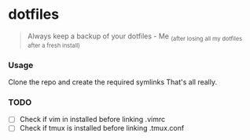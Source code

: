# dotfiles

> Always keep a backup of your dotfiles
> \- Me <sub>(after losing all my dotfiles after a fresh install)</sub>

### Usage
Clone the repo and create the required symlinks
That's all really.

### TODO
- [ ] Check if vim in installed before linking .vimrc
- [ ] Check if tmux is installed before linking .tmux.conf
